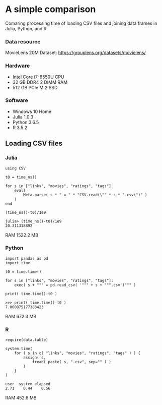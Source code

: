 # A simple comparison
Comaring processing time of loading CSV files and joining data frames in Julia, Python, and R

### Data resource
MovieLens 20M Dataset: https://grouplens.org/datasets/movielens/

### Hardware
* Intel Core i7-8550U CPU
* 32 GB DDR4 2 DIMM RAM
* 512 GB PCIe M.2 SSD

### Software
* Windows 10 Home
* Julia 1.0.3
* Python 3.6.5
* R 3.5.2

## Loading CSV files

### Julia
<pre><code>using CSV

t0 = time_ns()

for s in ["links", "movies", "ratings", "tags"]
    eval(
        Meta.parse( s * " = " * "CSV.read(\"" * s * ".csv\")" )
    )
end

(time_ns()-t0)/1e9
</code></pre>
<pre><code>julia> (time_ns()-t0)/1e9
20.311318892
</code></pre>
RAM 1522.2 MB

### Python
<pre><code>import pandas as pd
import time

t0 = time.time()

for s in ["links", "movies", "ratings", "tags"]:
    exec( s + """ = pd.read_csv( '""" + s + """.csv')""" )

print( time.time()-t0 )
</code></pre>
<pre><code>>>> print( time.time()-t0 )
7.060875177383423
</code></pre>
RAM 672.3 MB

### R
<pre><code>require(data.table)

system.time(
    for ( s in c( "links", "movies", "ratings", "tags" ) ) {
        assign( s,
            fread( paste( s, ".csv", sep="" ) )
        )
    }
)
</code></pre>
<pre><code>user  system elapsed 
2.71    0.44    0.56
</code></pre>
RAM 452.6 MB
